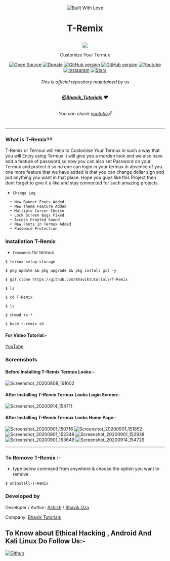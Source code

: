 <p align="center"><a><img title="Built With Love" src="https://forthebadge.com/images/badges/built-for-android.svg"> </a>

# <p align="center">T-Remix
<p align="center">
  <img src="https://user-images.githubusercontent.com/64035221/89707674-0fb00a00-d98e-11ea-95c7-43000838eb1d.jpg">
</p>
<p align="center">Customize Your Termux
<p align="center">
<a href="https://github.com/Bhaviktutorials"><img title="Open Source" src="https://img.shields.io/badge/Open%20Source-%E2%99%A5-red" ></a>
 <a href="https://paypal.me/bhavikoza"><img title="Donate" src="https://img.shields.io/badge/Donate-PayPal-blue" ></a>
 <a href="https://github.com/Bhaviktutorials/Termux-Megapackage"><img title="GitHub version" src="https://d25lcipzij17d.cloudfront.net/badge.svg?id=gh&type=6&v=1.0.0&x2=0" ></a>
<a href="https://github.com/Bhaviktutorials"><img title="GitHub version" src="https://img.shields.io/github/license/Bhaviktutorials/T-Remix?color=Brightgree" ></a>
 <a href="https://youtube.com/bhaviktutorials"><img alt="Youtube" src="https://img.shields.io/badge/Youtube-Bhavik Tutorials-green"/></a>
 <a href="https://instagram.com/bhavik_tutorials"><img alt="Instagram" src="https://img.shields.io/badge/Instagram-Bhavik_Tutorials-ff69b4"/></a>
 <a href="https://github.com/Bhaviktutorials"><img title="Stars" src="https://img.shields.io/github/stars/Bhaviktutorials/T-Remix?style=social" ></a>
</p>

###### <p align="center">*This is official repository maintained by us*
###### <p align="center"> *[**@Bhavik_Tutorials**](https://www.instagram.com/bhavik_tutorials/) ❤️*
###### <p align="center"> *You can check [youtube](https://youtube.com/bhaviktutorials)✌*
---
### What is T-Remix??
T-Remix or Termux will Help to Customise Your Termux in such a way that you will Enjoy using Termux it will give you a morden look and we also have add a feature of password,so now you can also set Password on your Termux and protect it so no one can login in your termux in absence of you.
one more feature that we have added is that you can change dollar sign and put anything you want in that place.
Hope you guys like this Project,then dont forget to give it a like and stay connected for such amazing projects.

* `Change Log` 
```
  • New Banner Fonts Added
  • New Theme Feature Added
  • Multiple Curser Choise 
  • Lock Screen Bugs Fixed
  • Access Granted Sound
  • New Fonts In Termux Added
  • Password Protection
 ```
 ### Installation T-Remix
  
* `Commands` for termux
```
$ termux-setup-storage
  
$ pkg update && pkg upgrade && pkg install git -y

$ git clone https://github.com/Bhaviktutorials/T-Remix

$ ls

$ cd T-Remix

$ ls

$ chmod +x *

$ bash t-remix.sh
```
#### For Video Tutorial:-
[YouTube](https://youtu.be/8herILka7_o)

### Screenshots

#### Before Installing T-Remix Termux Looks:-

![Screenshot_20200808_161602](https://user-images.githubusercontent.com/64035221/89708658-86510580-d996-11ea-9739-aae202ce3ee2.jpg)

#### After Installing _T-Remix_ Termux Looks Login Screen:-

![Screenshot_20200914_154711](https://user-images.githubusercontent.com/64035221/93075754-e298fa80-f6a3-11ea-979d-97ff94c2ddf5.jpg)

#### After Installing _T-Remix_ Termux Looks Home Page:-

![Screenshot_20200901_150716](https://user-images.githubusercontent.com/64035221/93075823-fd6b6f00-f6a3-11ea-9609-cb84e25cefda.jpg)
![Screenshot_20200901_151852](https://user-images.githubusercontent.com/64035221/93075830-fe9c9c00-f6a3-11ea-8b64-c46b0495e876.jpg)
![Screenshot_20200901_152348](https://user-images.githubusercontent.com/64035221/93075834-ff353280-f6a3-11ea-925d-53b480d70ea2.jpg)
![Screenshot_20200901_152938](https://user-images.githubusercontent.com/64035221/93075836-ffcdc900-f6a3-11ea-89d2-8f52df0362e2.jpg)
![Screenshot_20200901_153649](https://user-images.githubusercontent.com/64035221/93075838-00665f80-f6a4-11ea-8a60-0722bc8f4c07.jpg)
![Screenshot_20200914_154729](https://user-images.githubusercontent.com/64035221/93075840-00fef600-f6a4-11ea-9eed-545395273e77.jpg)

***

### To Remove T-Remix :- 

* type below command from anywhere & choose the option you want to remove
```
$ uninstall-T-Remix
```
### Developed by

Developer / Author: [Ashish]() / [Bhavik Oza](https://github.com/Bhaviktutorials/)

Company: [Bhavik Tutorials](https://www.youtube.com/channel/UCMhYgk0-nIHHtnRNkL9zpgQ)

## To Know about Ethical Hacking , Android And Kali Linux Do Follow Us:-

[![Github](https://github.frapsoft.com/social/github.png)](https://github.com/Bhaviktutorials/)

